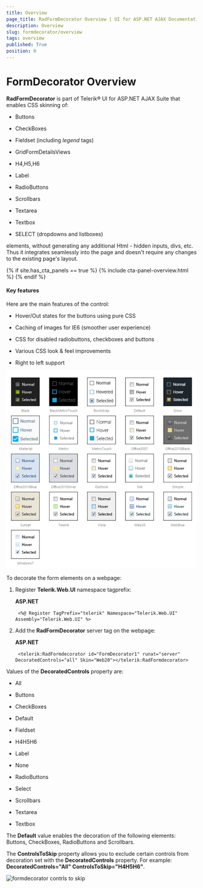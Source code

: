 ```yaml
---
title: Overview
page_title: RadFormDecorator Overview | UI for ASP.NET AJAX Documentation
description: Overview
slug: formdecorator/overview
tags: overview
published: True
position: 0
---
```


# FormDecorator Overview

**RadFormDecorator** is part of Telerik® UI for ASP.NET AJAX Suite that enables CSS skinning of:

* Buttons

* CheckBoxes

* Fieldset (including *legend* tags)

* GridFormDetailsViews

* H4,H5,H6

* Label

* RadioButtons

* Scrollbars

* Textarea

* Textbox

* SELECT (dropdowns and listboxes)

elements, without generating any additional Html - hidden inputs, divs, etc. Thus it integrates seamlessly into the page and doesn't require any changes to the existing page's layout.

{% if site.has_cta_panels == true %}
{% include cta-panel-overview.html %}
{% endif %}

#### Key features

Here are the main features of the control:

* Hover/Out states for the buttons using pure CSS

* Caching of images for IE6 (smoother user experience)

* CSS for disabled radiobuttons, checkboxes and buttons

* Various CSS look & feel improvements

* Right to left support

![formdecorator skins thumb](images/formdecorator-skins.png)

To decorate the form elements on a webpage:

1. Register **Telerik.Web.UI** namespace tagprefix:

	**ASP.NET**
		
		<%@ Register TagPrefix="telerik" Namespace="Telerik.Web.UI" Assembly="Telerik.Web.UI" %>

1. Add the **RadFormDecorator** server tag on the webpage:

	**ASP.NET**
		
		<telerik:RadFormdecorator id="FormDecorator1" runat="server" DecoratedControls="all" Skin="Web20"></telerik:RadFormdecorator>


Values of the **DecoratedControls** property are:

* All

* Buttons

* CheckBoxes

* Default

* Fieldset

* H4H5H6

* Label

* None

* RadioButtons

* Select

* Scrollbars

* Textarea

* Textbox

The **Default** value enables the decoration of the following elements: Buttons, CheckBoxes, RadioButtons and Scrollbars.

The **ControlsToSkip** property allows you to exclude certain controls from decoration set with the **DecoratedControls** property. For example: **DecoratedControls="All" ControlsToSkip="H4H5H6"**.

![formdecorator contrls to skip](images/formdecorator-contrls-to-skip.gif)

